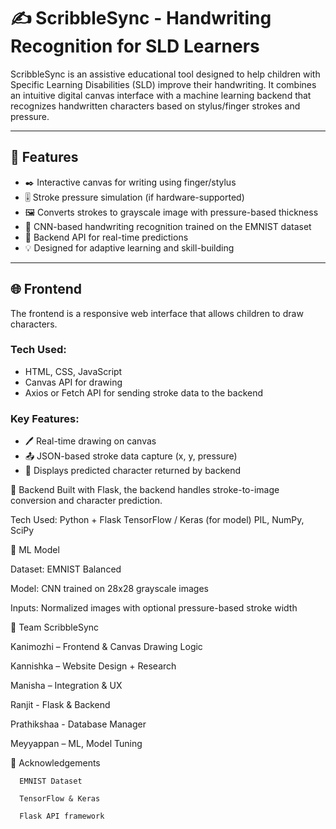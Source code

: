 # ✍️ ScribbleSync - Handwriting Recognition for SLD Learners

ScribbleSync is an assistive educational tool designed to help children with Specific Learning Disabilities (SLD)
improve their handwriting. It combines an intuitive digital canvas interface with a machine learning backend that recognizes handwritten characters based on stylus/finger strokes and pressure.

---

## 🚀 Features

- ✒️ Interactive canvas for writing using finger/stylus
- 🎚️ Stroke pressure simulation (if hardware-supported)
- 🖼️ Converts strokes to grayscale image with pressure-based thickness
- 🧠 CNN-based handwriting recognition trained on the EMNIST dataset
- 🧩 Backend API for real-time predictions
- 💡 Designed for adaptive learning and skill-building

---

## 🌐 Frontend

The frontend is a responsive web interface that allows children to draw characters.

### Tech Used:
- HTML, CSS, JavaScript
- Canvas API for drawing
- Axios or Fetch API for sending stroke data to the backend

### Key Features:
- 🖊️ Real-time drawing on canvas
- 📤 JSON-based stroke data capture (x, y, pressure)
- 🔁 Displays predicted character returned by backend


🧠 Backend
Built with Flask, the backend handles stroke-to-image conversion and character prediction.

Tech Used:
  Python + Flask
  TensorFlow / Keras (for model)
  PIL, NumPy, SciPy

🧪 ML Model

Dataset: EMNIST Balanced

Model: CNN trained on 28x28 grayscale images

Inputs: Normalized images with optional pressure-based stroke width

👥 Team ScribbleSync

Kanimozhi   – Frontend & Canvas Drawing Logic

Kannishka   – Website Design + Research

Manisha     – Integration & UX

Ranjit      - Flask & Backend

Prathikshaa - Database Manager

Meyyappan   – ML, Model Tuning

🙌 Acknowledgements
     
      EMNIST Dataset

      TensorFlow & Keras

      Flask API framework

